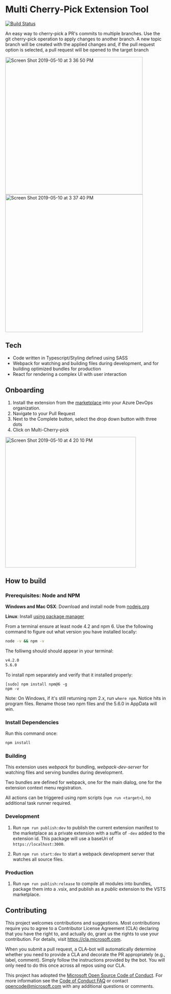 # Multi Cherry-Pick Extension Tool

[![Build Status](https://dev.azure.com/1es-cat/azure-repos-pr-multi-cherry-pick/_apis/build/status/microsoft.azure-repos-pr-multi-cherry-pick?branchName=master)](https://dev.azure.com/1es-cat/azure-repos-pr-multi-cherry-pick/_build/latest?definitionId=24&branchName=master)

An easy way to cherry-pick a PR's commits to multiple branches.
Use the git cherry-pick operation to apply changes to another
branch. A new topic branch will be created with the applied changes
and, if the pull request option is selected, a pull request will be
opened to the target branch

<img width="430" alt="Screen Shot 2019-05-10 at 3 36 50 PM" src="https://user-images.githubusercontent.com/19557880/57560677-63bbe100-733c-11e9-8154-9fa920e4afa3.png"><img width="431" alt="Screen Shot 2019-05-10 at 3 37 40 PM" src="https://user-images.githubusercontent.com/19557880/57560679-674f6800-733c-11e9-8cc1-797b8d88bef6.png">

## Tech

- Code written in Typescript/Styling defined using SASS
- Webpack for watching and building files during development, and for building optimized bundles for production
- React for rendering a complex UI with user interaction

## Onboarding

1. Install the extension from the [marketplace](https://marketplace.visualstudio.com/items?itemName=1eslighthouseinternal.pr-multi-cherry-pick-dev&ssr=false#overview) into your Azure DevOps organization.
2. Navigate to your Pull Request
3. Next to the Complete button, select the drop down button with three dots
4. Click on Multi-Cherry-pick

<img width="409" alt="Screen Shot 2019-05-10 at 4 20 10 PM" src="https://user-images.githubusercontent.com/19557880/57596172-1a1af400-74fe-11e9-8c0d-18291d20590a.png">

## How to build

### Prerequisites: Node and NPM

**Windows and Mac OSX**: Download and install node from [nodejs.org](http://nodejs.org/)

**Linux**: Install [using package manager](https://github.com/joyent/node/wiki/Installing-Node.js-via-package-manager)

From a terminal ensure at least node 4.2 and npm 6. Use the following command to figure out what version you have installed locally:

```bash
node -v && npm -v
```

The folliwng should should appear in your terminal:

```bash
v4.2.0
5.6.0
```

To install npm separately and verify that it installed properly:

```
[sudo] npm install npm@6 -g
npm -v
```

Note: On Windows, if it's still returning npm 2.x, run `where npm`. Notice hits in program files. Rename those two npm files and the 5.6.0 in AppData will win.

### Install Dependencies

Run this command once:

```bash
npm install
```

### Building

This extension uses _webpack_ for bundling, _webpack-dev-server_ for watching files and serving bundles during development.

Two bundles are defined for webpack, one for the main dialog, one for the extension context menu registration.

All actions can be triggered using npm scripts (`npm run <target>`), no additional task runner required.

### Development

1. Run `npm run publish:dev` to publish the current extension manifest to the marketplace as a private extension with a suffix of `-dev` added to the extension id. This package will use a baseUri of `https://localhost:3000`.

2. Run `npm run start:dev` to start a webpack development server that watches all source files.

### Production

1. Run `npm run publish:release` to compile all modules into bundles, package them into a .vsix, and publish as a _public_ extension to the VSTS marketplace.

## Contributing

This project welcomes contributions and suggestions. Most contributions require you to agree to a
Contributor License Agreement (CLA) declaring that you have the right to, and actually do, grant us
the rights to use your contribution. For details, visit https://cla.microsoft.com.

When you submit a pull request, a CLA-bot will automatically determine whether you need to provide
a CLA and decorate the PR appropriately (e.g., label, comment). Simply follow the instructions
provided by the bot. You will only need to do this once across all repos using our CLA.

This project has adopted the [Microsoft Open Source Code of Conduct](https://opensource.microsoft.com/codeofconduct/).
For more information see the [Code of Conduct FAQ](https://opensource.microsoft.com/codeofconduct/faq/) or
contact [opencode@microsoft.com](mailto:opencode@microsoft.com) with any additional questions or comments.
